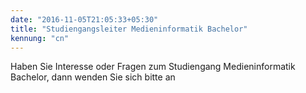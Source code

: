 ```yaml
---
date: "2016-11-05T21:05:33+05:30"
title: "Studiengangsleiter Medieninformatik Bachelor"
kennung: "cn"
---
```


Haben Sie Interesse oder Fragen zum Studiengang Medieninformatik Bachelor, dann wenden Sie sich bitte an 
